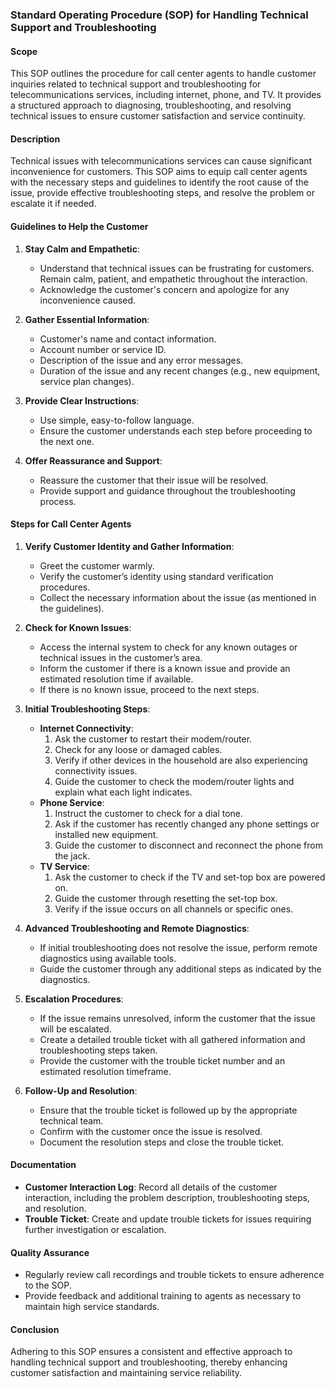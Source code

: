 ### Standard Operating Procedure (SOP) for Handling Technical Support and Troubleshooting

#### Scope
This SOP outlines the procedure for call center agents to handle customer inquiries related to technical support and troubleshooting for telecommunications services, including internet, phone, and TV. It provides a structured approach to diagnosing, troubleshooting, and resolving technical issues to ensure customer satisfaction and service continuity.

#### Description
Technical issues with telecommunications services can cause significant inconvenience for customers. This SOP aims to equip call center agents with the necessary steps and guidelines to identify the root cause of the issue, provide effective troubleshooting steps, and resolve the problem or escalate it if needed.

#### Guidelines to Help the Customer
1. **Stay Calm and Empathetic**:
   - Understand that technical issues can be frustrating for customers. Remain calm, patient, and empathetic throughout the interaction.
   - Acknowledge the customer's concern and apologize for any inconvenience caused.

2. **Gather Essential Information**:
   - Customer's name and contact information.
   - Account number or service ID.
   - Description of the issue and any error messages.
   - Duration of the issue and any recent changes (e.g., new equipment, service plan changes).

3. **Provide Clear Instructions**:
   - Use simple, easy-to-follow language.
   - Ensure the customer understands each step before proceeding to the next one.

4. **Offer Reassurance and Support**:
   - Reassure the customer that their issue will be resolved.
   - Provide support and guidance throughout the troubleshooting process.

#### Steps for Call Center Agents

1. **Verify Customer Identity and Gather Information**:
   - Greet the customer warmly.
   - Verify the customer’s identity using standard verification procedures.
   - Collect the necessary information about the issue (as mentioned in the guidelines).

2. **Check for Known Issues**:
   - Access the internal system to check for any known outages or technical issues in the customer’s area.
   - Inform the customer if there is a known issue and provide an estimated resolution time if available.
   - If there is no known issue, proceed to the next steps.

3. **Initial Troubleshooting Steps**:
   - **Internet Connectivity**:
     1. Ask the customer to restart their modem/router.
     2. Check for any loose or damaged cables.
     3. Verify if other devices in the household are also experiencing connectivity issues.
     4. Guide the customer to check the modem/router lights and explain what each light indicates.
   - **Phone Service**:
     1. Instruct the customer to check for a dial tone.
     2. Ask if the customer has recently changed any phone settings or installed new equipment.
     3. Guide the customer to disconnect and reconnect the phone from the jack.
   - **TV Service**:
     1. Ask the customer to check if the TV and set-top box are powered on.
     2. Guide the customer through resetting the set-top box.
     3. Verify if the issue occurs on all channels or specific ones.

4. **Advanced Troubleshooting and Remote Diagnostics**:
   - If initial troubleshooting does not resolve the issue, perform remote diagnostics using available tools.
   - Guide the customer through any additional steps as indicated by the diagnostics.

5. **Escalation Procedures**:
   - If the issue remains unresolved, inform the customer that the issue will be escalated.
   - Create a detailed trouble ticket with all gathered information and troubleshooting steps taken.
   - Provide the customer with the trouble ticket number and an estimated resolution timeframe.

6. **Follow-Up and Resolution**:
   - Ensure that the trouble ticket is followed up by the appropriate technical team.
   - Confirm with the customer once the issue is resolved.
   - Document the resolution steps and close the trouble ticket.

#### Documentation
- **Customer Interaction Log**: Record all details of the customer interaction, including the problem description, troubleshooting steps, and resolution.
- **Trouble Ticket**: Create and update trouble tickets for issues requiring further investigation or escalation.

#### Quality Assurance
- Regularly review call recordings and trouble tickets to ensure adherence to the SOP.
- Provide feedback and additional training to agents as necessary to maintain high service standards.

#### Conclusion
Adhering to this SOP ensures a consistent and effective approach to handling technical support and troubleshooting, thereby enhancing customer satisfaction and maintaining service reliability.